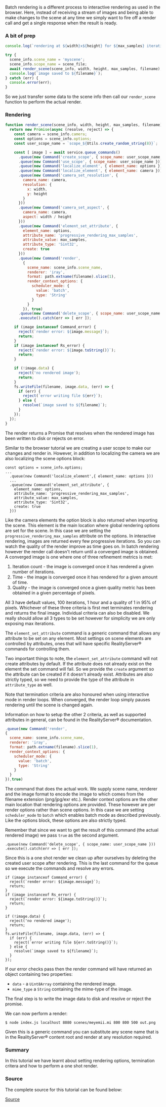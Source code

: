 Batch rendering is a different process to interactive rendering as used in the browser. Here, instead of receiving a stream of images and being able to make changes to the scene at any time we simply want to fire off a render call and get a single response when the result is ready.

### A bit of prep
```javascript
console.log(`rendering at ${width}x${height} for ${max_samples} iterations`);

try {
  scene_info.scene_name = 'myscene';
  scene_info.scope_name = scene_file;
  await render_scene(scene_info, width, height, max_samples, filename);
  console.log(`image saved to ${filename}`);
} catch (err) {
  console.error(err);
}
```
So we just transfer some data to the scene info then call our `render_scene` function to perform the actual render.

### Rendering
```javascript
function render_scene(scene_info, width, height, max_samples, filename) {
  return new Promise(async (resolve, reject) => {
    const camera = scene_info.camera;
    const options = scene_info.options;
    const user_scope_name = `scope_${Utils.create_random_string(8)}`;

    const [ image ] = await service.queue_commands()
      .queue(new Command('create_scope', { scope_name: user_scope_name, parent_scope: scene_info.scope_name }))
      .queue(new Command('use_scope', { scope_name: user_scope_name }))
      .queue(new Command('localize_element', { element_name: options }))
      .queue(new Command('localize_element', { element_name: camera }))
      .queue(new Command('camera_set_resolution', {
        camera_name: camera,
        resolution: {
          x: width,
          y: height
        }
      }))
      .queue(new Command('camera_set_aspect', {
        camera_name: camera,
        aspect: width / height
      }))
      .queue(new Command('element_set_attribute', {
        element_name: options,
        attribute_name: 'progressive_rendering_max_samples',
        attribute_value: max_samples,
        attribute_type: 'Sint32',
        create: true
      }))
      .queue(new Command('render',
        {
          scene_name: scene_info.scene_name,
          renderer: 'iray',
          format: path.extname(filename).slice(1),
          render_context_options: {
            scheduler_mode: {
              value: 'batch',
              type: 'String'
            }
          }
        }), true)
      .queue(new Command('delete_scope', { scope_name: user_scope_name }))
      .execute().catch(err => [ err ]);

    if (image instanceof Command_error) {
      reject(`render error: ${image.message}`);
      return;
    }
    if (image instanceof Rs_error) {
      reject(`render error: ${image.toString()}`);
      return;
    }

    if (!image.data) {
      reject('no rendered image');
      return;
    }
    fs.writeFile(filename, image.data, (err) => {
      if (err) {
        reject(`error writing file ${err}`);
      } else {
        resolve(`image saved to ${filename}`);
      }
    });
  });
}
```
The render returns a Promise that resolves when the rendered image has been written to disk or rejects on error.

Similar to the browser tutorial we are creating a user scope to make our changes and render in. However, in addition to localizing the camera we are also localizing the scene options block:
```
const options = scene_info.options;
...
  .queue(new Command('localize_element',{ element_name: options }))
  ...
  .queue(new Command('element_set_attribute', {
    element_name: options,
    attribute_name: 'progressive_rendering_max_samples',
    attribute_value: max_samples,
    attribute_type: 'Sint32',
    create: true
  }))
```
Like the camera elements the option block is also returned when importing the scene. This element is the main location where global rendering options are set for the scene. In this case we are setting the `progressive_rendering_max_samples` attribute on the options. In interactive rendering, images are returned every few progressive iterations. So you can watch the quality of the render improve as time goes on. In batch rendering however the render call doesn't return until a converged image is obtained. A converged image is one where one of three refinement metrics is met:

1. Iteration count - the image is converged once it has rendered a given number of iterations.
2. Time - the image is converged once it has rendered for a given amount of time. 
3. Quality - the image is converged once a given quality metric has been obtained in a given percentage of pixels.

All 3 have default values, 100 iterations, 1 hour and a quality of 1 in 95% of pixels. Whichever of these three criteria is first met terminates rendering and returns the final image. Individual criteria can also be disabled. We really should allow all 3 types to be set however for simplicity we are only exposing max iterations.

The `element_set_attribute` command is a generic command that allows any attribute to be set on any element. Most settings on scene elements are controlled by attributes, ones that will have specific RealityServer&reg; commands for controlling them.

Two important things to note, the `element_set_attribute` command will not create attributes by default. If the attribute does not already exist on the element the set command will fail. So we provide the `create` argument so the attribute can be created if it doesn't already exist. Attributes are also strictly typed, so we need to provide the type of the attribute in `attribute_type` as well. 

Note that termination criteria are also honoured when using interactive mode in render loops. When converged, the render loop simply pauses rendering until the scene is changed again.

Information on how to setup the other 2 criteria, as well as supported attributes in general, can be found in the RealityServer&reg; documentation.

```javascript
.queue(new Command('render',
{
  scene_name: scene_info.scene_name,
  renderer: 'iray',
  format: path.extname(filename).slice(1),
  render_context_options: {
    scheduler_mode: {
      value: 'batch',
      type: 'String'
    }
  }
}),true)
```
The command that does the actual work. We supply scene name, renderer and the image format to encode the image to which comes from the filename extension (png/jpg/exr etc.). Render context options are the other main location that rendering options are provided. These however are per render options rather than scene options. In this case we are setting `scheduler_mode` to `batch` which enables batch mode as described previously. Like the options block, these options are also strictly typed.

Remember that since we want to get the result of this command (the actual rendered image) we pass `true` as the second argument.

```
.queue(new Command('delete_scope', { scope_name: user_scope_name }))
.execute().catch(err => [ err ]);
```
Since this is a one shot render we clean up after ourselves by deleting the created user scope after rendering. This is the last command for the queue so we execute the commands and resolve any errors.

```
if (image instanceof Command_error) {
  reject(`render error: ${image.message}`);
  return;
}
if (image instanceof Rs_error) {
  reject(`render error: ${image.toString()}`);
  return;
}

if (!image.data) {
  reject('no rendered image');
  return;
}
fs.writeFile(filename, image.data, (err) => {
  if (err) {
    reject(`error writing file ${err.toString()}`);
  } else {
    resolve(`image saved to ${filename}`);
  }
});
```
If our error checks pass then the render command will have returned an object containing two properties:
* `data` - a `Uint8Array` containing the rendered image.
* `mime_type` a `String` containing the mime-type of the image.

The final step is to write the image data to disk and resolve or reject the promise.

We can now perform a render:
```
$ node index.js localhost 8080 scenes/meyemii.mi 800 800 500 out.png
```
Given this is a generic command you can substitute any scene name that is in the RealityServer&reg; content root and render at any resolution required.

### Summary
In this tutorial we have learnt about setting rendering options, termination critera and how to perform a one shot render.

### Source
The complete source for this tutorial can be found below:

[Source](tutorials/node-rendering/index.js)
